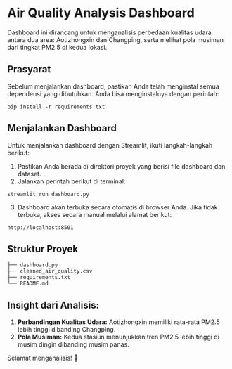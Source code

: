 # Air Quality Analysis Dashboard

Dashboard ini dirancang untuk menganalisis perbedaan kualitas udara antara dua area: Aotizhongxin dan Changping, serta melihat pola musiman dari tingkat PM2.5 di kedua lokasi.

## Prasyarat
Sebelum menjalankan dashboard, pastikan Anda telah menginstal semua dependensi yang dibutuhkan. Anda bisa menginstalnya dengan perintah:

```
pip install -r requirements.txt
```

## Menjalankan Dashboard
Untuk menjalankan dashboard dengan Streamlit, ikuti langkah-langkah berikut:

1. Pastikan Anda berada di direktori proyek yang berisi file dashboard dan dataset.
2. Jalankan perintah berikut di terminal:

```
streamlit run dashboard.py
```

3. Dashboard akan terbuka secara otomatis di browser Anda. Jika tidak terbuka, akses secara manual melalui alamat berikut:

```
http://localhost:8501
```

## Struktur Proyek
```
├── dashboard.py
├── cleaned_air_quality.csv
├── requirements.txt
└── README.md
```

## Insight dari Analisis:
1. **Perbandingan Kualitas Udara:** Aotizhongxin memiliki rata-rata PM2.5 lebih tinggi dibanding Changping.
2. **Pola Musiman:** Kedua stasiun menunjukkan tren PM2.5 lebih tinggi di musim dingin dibanding musim panas.

Selamat menganalisis! 🚀

